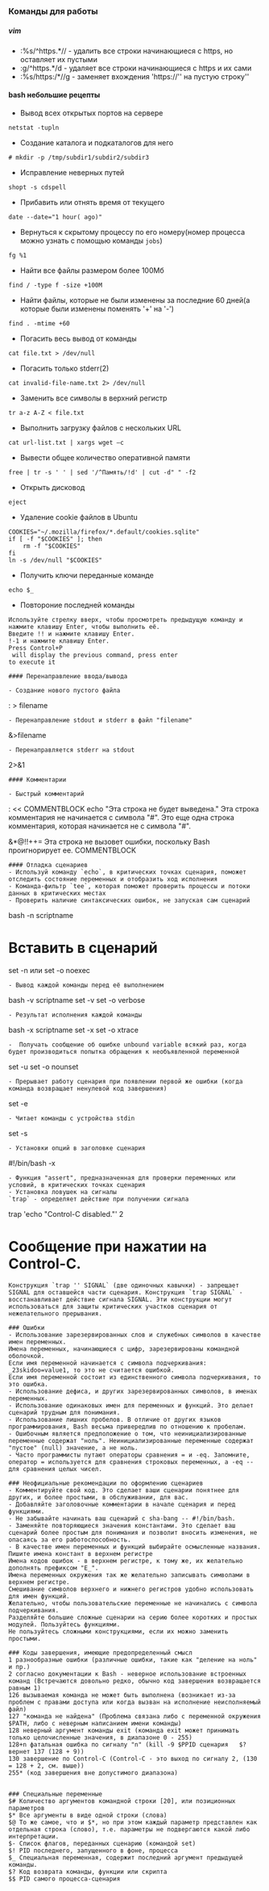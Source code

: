 ### Команды для работы
##### vim
- :%s/^https.*// - удалить все строки начинающиеся с https, но оставляет их пустыми
- :g/^https.*/d - удаляет все строки начинающиеся с https и их сами
- :%s/https:\/*//g - заменяет вхождения 'https://'' на пустую строку''

#### bash небольшие рецепты
- Вывод всех открытых портов на сервере
```
netstat -tupln
```
- Создание каталога и подкаталогов для него
```
# mkdir -p /tmp/subdir1/subdir2/subdir3
```
- Исправление неверных путей
```
shopt -s cdspell
```
- Прибавить или отнять время от текущего
```
date --date="1 hour( ago)"
```
- Вернуться к скрытому процессу по его номеру(номер процесса можно узнать с помощью команды `jobs`)
```
fg %1
```
- Найти все файлы размером более 100Мб
```
find / -type f -size +100M
```
- Найти файлы, которые не были изменены за последние 60 дней(а которые были изменены поменять '+' на '-')
```
find . -mtime +60
```
- Погасить весь вывод от команды
```
cat file.txt > /dev/null
```
- Погасить только stderr(2)
```
cat invalid-file-name.txt 2> /dev/null
```
- Заменить все символы в верхний регистр
```
tr a-z A-Z < file.txt
```
- Выполнить загрузку файлов с нескольких URL
```
cat url-list.txt | xargs wget –c
```
- Вывести общее количество оперативной памяти
```
free | tr -s ' ' | sed '/^Память/!d' | cut -d" " -f2
```
- Открыть дисковод
```
eject
```
- Удаление cookie файлов в Ubuntu
```
COOKIES="~/.mozilla/firefox/*.default/cookies.sqlite"
if [ -f "$COOKIES" ]; then
    rm -f "$COOKIES"
fi
ln -s /dev/null "$COOKIES"
```
- Получить ключи переданные команде
```
echo $_
```
- Повтороние последней команды
```
Используйте стрелку вверх, чтобы просмотреть предыдущую команду и нажмите клавишу Enter, чтобы выполнить её.
Введите !! и нажмите клавишу Enter.
!-1 и нажмите клавишу Enter.
Press Control+P
 will display the previous command, press enter 
to execute it 

#### Перенаправление ввода/вывода

- Создание нового пустого файла
```
: > filename
```
- Перенаправление stdout и stderr в файл "filename"
```
&>filename
```
- Перенаправляется stderr на stdout
```
2>&1
```
#### Комментарии

- Быстрый комментарий
```
: << COMMENTBLOCK
echo "Эта строка не будет выведена."
Эта строка комментария не начинается с символа "#".
Это еще одна строка комментария, которая начинается не с символа "#".

&*@!!++=
Эта строка не вызовет ошибки,
поскольку Bash проигнорирует ее.
COMMENTBLOCK
```
#### Отладка сценариев
- Используй команду `echo`, в критических точках сценария, поможет отследить состояние переменных и отобразить ход исполнения
- Команда-фильтр `tee`, которая поможет проверить процессы и потоки данных в критических местах
- Проверить наличие синтаксических ошибок, не запуская сам сценарий
```
bash -n scriptname
# Вставить в сценарий
set -n или set -o noexec
```
- Вывод каждой команды перед её выполнением
```
bash -v scriptname
set -v
set -o verbose
```
- Результат исполнения каждой команды
```
bash -x scriptname
set -x
set -o xtrace
```
-  Получать сообщение об ошибке unbound variable всякий раз, когда будет производиться попытка обращения к необъявленной переменной
```
set -u
set -o nounset
```
- Прерывает работу сценария при появлении первой же ошибки (когда команда возвращает ненулевой код завершения)
```
set -e
```
- Читает команды с устройства stdin
```
set -s
```
- Установки опций в заголовке сценария
```
#!/bin/bash -x
```
- Функция "assert", предназначенная для проверки переменных или условий, в критических точках сценария
- Установка ловушек на сигналы
`trap` - определяет действие при получении сигнала
```
trap 'echo "Control-C disabled."' 2
# Сообщение при нажатии на Control-C.
```
Конструкция `trap '' SIGNAL` (две одиночных кавычки) - запрещает SIGNAL для оставшейся части сценария. Конструкция `trap SIGNAL` - восстанавливает действие сигнала SIGNAL. Эти конструкции могут использоваться для защиты критических участков сценария от нежелательного прерывания.

### Ошибки
- Использование зарезервированных слов и служебных символов в качестве имен переменных.
Имена переменных, начинающиеся с цифр, зарезервированы командной оболочкой.
Если имя переменной начинается с символа подчеркивания: _23skidoo=value1, то это не считается ошибкой.
Если имя переменной состоит из единственного символа подчеркивания, то это ошибка.
- Использование дефиса, и других зарезервированных символов, в именах переменных.
- Использование одинаковых имен для переменных и функций. Это делает сценарий трудным для понимания.
- Использование лишних пробелов. В отличие от других языков программирования, Bash весьма привередлив по отношению к пробелам.
- Ошибочным является предположение о том, что неинициализированные переменные содержат "ноль". Неинициализированные переменные содержат "пустое" (null) значение, а не ноль.
- Часто программисты путают операторы сравнения = и -eq. Запомните, оператор = используется для сравнения строковых переменных, а -eq -- для сравнения целых чисел.

### Неофициальные рекомендации по оформлению сценариев
- Комментируйте свой код. Это сделает ваши сценарии понятнее для других, и более простыми, в обслуживании, для вас.
- Добавляйте заголовочные комментарии в начале сценария и перед функциями.
- Не забывайте начинать ваш сценарий с sha-bang -- #!/bin/bash.
- Заменяйте повторяющиеся значения константами. Это сделает ваш сценарий более простым для понимания и позволит вносить изменения, не опасаясь за его работоспособность.
- В качестве имен переменных и функций выбирайте осмысленные названия.
Пишите имена констант в верхнем регистре
Имена кодов ошибок - в верхнем регистре, к тому же, их желательно дополнять префиксом "E_".
Имена переменных окружения так же желательно записывать символами в верхнем регистре.
Смешивание символов верхнего и нижнего регистров удобно использовать для имен функций.
Желательно, чтобы пользовательские переменные не начинались с символа подчеркивания.
Разделяйте большие сложные сценарии на серию более коротких и простых модулей. Пользуйтесь функциями.
Не пользуйтесь сложными конструкциями, если их можно заменить простыми.

### Коды завершения, имеющие предопределенный смысл
1 разнообразные ошибки (различные ошибки, такие как "деление на ноль" и пр.)
2 согласно документации к Bash - неверное использование встроенных команд (Встречаются довольно редко, обычно код завершения возвращается равным 1)
126 вызываемая команда не может быть выполнена (возникает из-за проблем с правами доступа или когда вызван на исполнение неисполняемый файл)
127 "команда не найдена" (Проблема связана либо с переменной окружения $PATH, либо с неверным написанием имени команды)
128 неверный аргумент команды exit (команда exit может принимать только целочисленные значения, в диапазоне 0 - 255)
128+n фатальная ошибка по сигналу "n" (kill -9 $PPID сценария 	$? вернет 137 (128 + 9))
130 завершение по Control-C (Control-C - это выход по сигналу 2, (130 = 128 + 2, см. выше))
255* (код завершения вне допустимого диапазона)


### Специальные переменные
$# Количество аргументов командной строки [20], или позиционных параметров
$* Все аргументы в виде одной строки (слова)
$@ То же самое, что и $*, но при этом каждый параметр представлен как отдельная строка (слово), т.е. параметры не подвергаются какой либо интерпретации.
$- Список флагов, переданных сценарию (командой set)
$! PID последнего, запущенного в фоне, процесса
$_ Специальная переменная, содержит последний аргумент предыдущей команды.
$? Код возврата команды, функции или скрипта
$$ PID самого процесса-сценария
